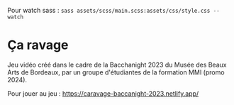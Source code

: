Pour watch sass : ```sass assets/scss/main.scss:assets/css/style.css --watch```

# Ça ravage

Jeu vidéo créé dans le cadre de la Bacchanight 2023 du Musée des Beaux Arts de Bordeaux, par un groupe d'étudiantes de la formation MMI (promo 2024).

Pour jouer au jeu : https://caravage-baccanight-2023.netlify.app/
